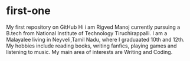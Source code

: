 # first-one
My first repository on GitHub
Hi i am Rigved Manoj currently pursuing a B.tech from National Institute of Technology Tiruchirappalli.
I am a Malayalee living in Neyveli,Tamil Nadu, where I graduaated 10th and 12th.
My hobbies include reading books, writing fanfics, playing games and listening to music.
My main area of interests are Writing and Coding.
